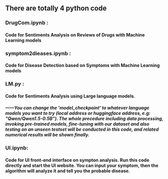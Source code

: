 ## There are totally 4 python code
### DrugCom.ipynb : 
#### Code for Sentiments Analysis on Reviews of Drugs with Machine Learning models
### symptom2dieases.ipynb : 
#### Code for Disease Detection based on Symptoms with Machine Learning models
### LM.py :
#### Code for Sentiments Analysis using Large language models. 
##### ——You can change the 'model_checkpoint' to whatever language models you want to try (local address or huggingface address, e.g: "Qwen/Qwen1.5-0.5B"). The whole precedure including data processing, invoking pre-trained models, fine-tuning with our dataset and also testing on an unseen testset will be conducted in this code, and related numerical results will be shown finally.

### UI.ipynb:
#### Code for UI front-end interface on sympton analysis. Run this code directly and start the UI website. You can input your symptom, then the algorithm will analyze it and tell you the probable disease.